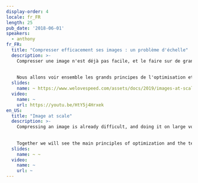 ```yaml
---
display-order: 4
locale: fr_FR
length: 25
pub_date: '2018-06-01'
speakers:
  - anthony
fr_FR:
  title: "Compresser efficacement ses images : un problème d'échelle"
  description: >-
    Compresser une image n'est déjà pas facile, et le faire sur de grands volumes et à moindre coût est un challenge.
    
    
    Nous allons voir ensemble les grands principes de l'optimisation et les techniques qui en découlent : redimensionnement en fonction du contenu, compression selon la qualité perçue, comment choisir une image en fonction de la capacité de l'écran, du support navigateur et même de la qualité de la connexion du navigateur. Enfin nous verrons comment appliquer ces techniques à l'échelle de services comme Akamai et Cloudinary grâce à notre expérience du sujet chez Fasterize.
  slides:
    name: ~ https://www.welovespeed.com/assets/docs/2019/images-at-scale.pdf
  video:
    name: ~
    url: https://youtu.be/HtY5j4Hrxek
en_US:
  title: "Image at scale"
  description: >-
    Compressing an image is already difficult, and doing it on large volumes and at a lower cost is a real challenge.
    
    
    Together we will see the main principles of optimization and the techniques that result from it: resizing according to content, compression according to perceived quality, how to choose an image according to the capacity of the screen, the browser support and even the quality of the browser connection. Finally, we will see how to apply these techniques to large-scale services such as Akamai and Cloudinary based on our experience with this topic at Fasterize.
  slides:
    name: ~ ~
  video:
    name: ~
    url: ~
---
```

